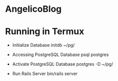 # AngelicoBlog


# Running in Termux
* Initialize Database
initdb ~/pg/

* Accessing PostgreSQL Database
psql postgres

* Activate PostgreSQL Database
postgres -D ~/pg/

* Run Rails Server
bin/rails server
